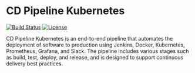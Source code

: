 # CD Pipeline Kubernetes

[![Build Status](https://img.shields.io/jenkins/build?jobUrl=https%3A%2F%2Fjenkins.example.com%2Fjob%2Fcd-pipeline-kubernetes%2F&style=flat-square)](https://jenkins.example.com/job/cd-pipeline-kubernetes/)
[![License](https://img.shields.io/github/license/Addax101/cd-pipeline-kubernetes?style=flat-square)](https://github.com/your-username/cd-pipeline-kubernetes/blob/main/LICENSE)

CD Pipeline Kubernetes is an end-to-end pipeline that automates the deployment of software to production using Jenkins, Docker, Kubernetes, Prometheus, Grafana, and Slack. The pipeline includes various stages such as build, test, deploy, and release, and is designed to support continuous delivery best practices. 
